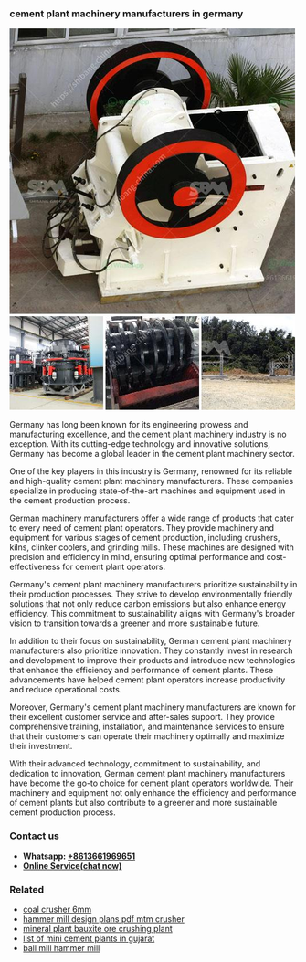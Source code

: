 <h3>cement plant machinery manufacturers in germany</h3><img src='1704791321.jpg' alt=''><p>Germany has long been known for its engineering prowess and manufacturing excellence, and the cement plant machinery industry is no exception. With its cutting-edge technology and innovative solutions, Germany has become a global leader in the cement plant machinery sector.</p><p>One of the key players in this industry is Germany, renowned for its reliable and high-quality cement plant machinery manufacturers. These companies specialize in producing state-of-the-art machines and equipment used in the cement production process.</p><p>German machinery manufacturers offer a wide range of products that cater to every need of cement plant operators. They provide machinery and equipment for various stages of cement production, including crushers, kilns, clinker coolers, and grinding mills. These machines are designed with precision and efficiency in mind, ensuring optimal performance and cost-effectiveness for cement plant operators.</p><p>Germany's cement plant machinery manufacturers prioritize sustainability in their production processes. They strive to develop environmentally friendly solutions that not only reduce carbon emissions but also enhance energy efficiency. This commitment to sustainability aligns with Germany's broader vision to transition towards a greener and more sustainable future.</p><p>In addition to their focus on sustainability, German cement plant machinery manufacturers also prioritize innovation. They constantly invest in research and development to improve their products and introduce new technologies that enhance the efficiency and performance of cement plants. These advancements have helped cement plant operators increase productivity and reduce operational costs.</p><p>Moreover, Germany's cement plant machinery manufacturers are known for their excellent customer service and after-sales support. They provide comprehensive training, installation, and maintenance services to ensure that their customers can operate their machinery optimally and maximize their investment.</p><p>With their advanced technology, commitment to sustainability, and dedication to innovation, German cement plant machinery manufacturers have become the go-to choice for cement plant operators worldwide. Their machinery and equipment not only enhance the efficiency and performance of cement plants but also contribute to a greener and more sustainable cement production process.</p><h3>Contact us</h3><ul><li><strong>Whatsapp:&nbsp;<a href="https://wa.me/8613661969651">+8613661969651</a></strong></li><li><a href="https://swt.shibang-china.com/?git&amp;zhl&amp;cement plant machinery manufacturers in germany"><strong>Online Service(chat now)</strong></a></li></ul><h3>Related</h3><ul><li><a href='coal crusher 6mm.md'>coal crusher 6mm</a></li><li><a href='hammer mill design plans pdf mtm crusher.md'>hammer mill design plans pdf mtm crusher</a></li><li><a href='mineral plant bauxite ore crushing plant.md'>mineral plant bauxite ore crushing plant</a></li><li><a href='list of mini cement plants in gujarat.md'>list of mini cement plants in gujarat</a></li><li><a href='ball mill hammer mill.md'>ball mill hammer mill</a></li></ul>